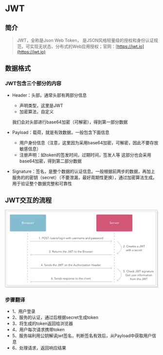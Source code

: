 # JWT

## 简介

>JWT，全称是Json Web Token， 是JSON风格轻量级的授权和身份认证规范，可实现无状态、分布式的Web应用授权；官网：[https://jwt.io](https://jwt.io)

## 数据格式

### JWT包含三个部分的内容

* Header：头部，通常头部有两部分信息
  * 声明类型，这里是JWT
  * 加密算法，自定义
  
  我们会对头部进行base64加密（可解密），得到第一部分数据

* Payload：载荷，就是有效数据，一般包含下面信息
  * 用户身份信息（注意，这里因为采用base64加密，可解密，因此不要存放敏感信息）
  * 注册声明：如token的签发时间，过期时间，签发人等
这部分也会采用base64加密，得到第二部分数据
* Signature：签名，是整个数据的认证信息。一般根据前两步的数据，再加上服务的的密钥（secret）（不要泄漏，最好周期性更换），通过加密算法生成。用于验证整个数据完整和可靠性

## JWT交互的流程

![1527305891424](1527305891424.png)

### 步骤翻译

* 1、用户登录
* 2、服务的认证，通过后根据secret生成token
* 3、将生成的token返回给浏览器
* 4、用户每次请求携带token
* 5、服务端利用公钥解读jwt签名，判断签名有效后，从Payload中获取用户信息
* 6、处理请求，返回响应结果

